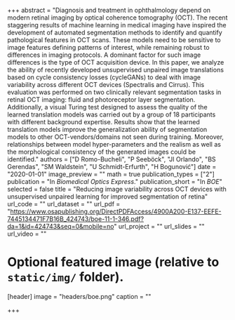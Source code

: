 +++
abstract = "Diagnosis and treatment in ophthalmology depend on modern retinal imaging by optical coherence tomography (OCT). The recent staggering results of machine learning in medical imaging have inspired the development of automated segmentation methods to identify and quantify pathological features in OCT scans. These models need to be sensitive to image features defining patterns of interest, while remaining robust to differences in imaging protocols. A dominant factor for such image differences is the type of OCT acquisition device. In this paper, we analyze the ability of recently developed unsupervised unpaired image translations based on cycle consistency losses (cycleGANs) to deal with image variability across different OCT devices (Spectralis and Cirrus). This evaluation was performed on two clinically relevant segmentation tasks in retinal OCT imaging: fluid and photoreceptor layer segmentation. Additionally, a visual Turing test designed to assess the quality of the learned translation models was carried out by a group of 18 participants with different background expertise. Results show that the learned translation models improve the generalization ability of segmentation models to other OCT-vendors/domains not seen during training. Moreover, relationships between model hyper-parameters and the realism as well as the morphological consistency of the generated images could be identified."
authors = ["D Romo-Bucheli", "P Seeböck", "JI Orlando", "BS Gerendas", "SM Waldstein", "U Schmidt-Erfurth", "H Bogunović"]
date = "2020-01-01"
image_preview = ""
math = true
publication_types = ["2"]
publication = "In *Biomedical Optics Express*."
publication_short = "In *BOE*"
selected = false
title = "Reducing image variability across OCT devices with unsupervised unpaired learning for improved segmentation of retina"
url_code = ""
url_dataset = ""
url_pdf = "https://www.osapublishing.org/DirectPDFAccess/4900A200-E137-EEFE-7445134471F7B16B_424743/boe-11-1-346.pdf?da=1&id=424743&seq=0&mobile=no"
url_project = ""
url_slides = ""
url_video = ""

# Optional featured image (relative to `static/img/` folder).
[header]
image = "headers/boe.png"
caption = ""


+++
